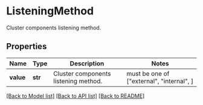 # ListeningMethod

Cluster components listening method.

## Properties
Name | Type | Description | Notes
------------ | ------------- | ------------- | -------------
**value** | **str** | Cluster components listening method. |  must be one of ["external", "internal", ]

[[Back to Model list]](../README.md#documentation-for-models) [[Back to API list]](../README.md#documentation-for-api-endpoints) [[Back to README]](../README.md)

